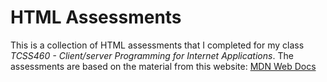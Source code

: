 # HTML Assessments

This is a collection of HTML assessments that I completed for my class *TCSS460 - Client/server Programming for Internet Applications*.
The assessments are based on the material from this website: [MDN Web Docs](https://developer.mozilla.org/en-US/docs/Learn/HTML/Introduction_to_HTML)
